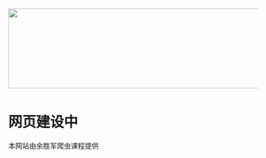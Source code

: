 
  
<body>
  <h1><img src="./LXTVweb/evs_lxtv_new.png" width="800" height="161" alt=""/></h1>
  <h1><strong>网页建设中</strong></h1>
   本网站由余胜军爬虫课程提供
</body>
<template>
  <div class="email-container">
    <img id="email-img" src="./image/qvnidayede.gif" >
  </div>
</template>
